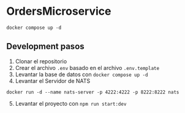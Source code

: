 # OrdersMicroservice

```
docker compose up -d
```


## Development pasos

1. Clonar el repositorio
2. Crear el archivo `.env` basado en el archivo `.env.template`
3. Levantar la base de datos con `docker compose up -d`
4. Levantar el Servidor de NATS
```
docker run -d --name nats-server -p 4222:4222 -p 8222:8222 nats
```
5. Levantar el proyecto con `npm run start:dev`
